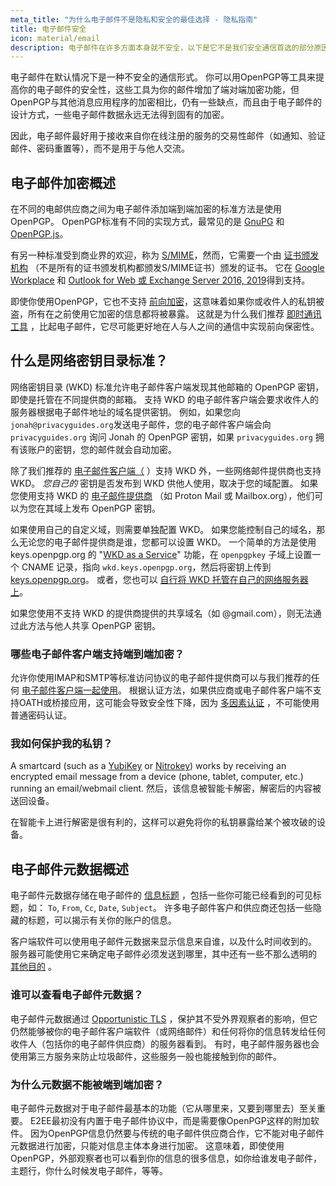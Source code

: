 ```yaml
---
meta_title: "为什么电子邮件不是隐私和安全的最佳选择 - 隐私指南"
title: 电子邮件安全
icon: material/email
description: 电子邮件在许多方面本身就不安全，以下是它不是我们安全通信首选的部分原因。
---
```


电子邮件在默认情况下是一种不安全的通信形式。 你可以用OpenPGP等工具来提高你的电子邮件的安全性，这些工具为你的邮件增加了端对端加密功能，但OpenPGP与其他消息应用程序的加密相比，仍有一些缺点，而且由于电子邮件的设计方式，一些电子邮件数据永远无法得到固有的加密。

因此，电子邮件最好用于接收来自你在线注册的服务的交易性邮件（如通知、验证邮件、密码重置等），而不是用于与他人交流。

## 电子邮件加密概述

在不同的电邮供应商之间为电子邮件添加端到端加密的标准方法是使用OpenPGP。 OpenPGP标准有不同的实现方式，最常见的是 [GnuPG](https://en.wikipedia.org/wiki/GNU_Privacy_Guard) 和 [OpenPGP.js](https://openpgpjs.org)。

有另一种标准受到商业界的欢迎，称为 [S/MIME](https://en.wikipedia.org/wiki/S/MIME)，然而，它需要一个由 [证书颁发机构](https://en.wikipedia.org/wiki/Certificate_authority) （不是所有的证书颁发机构都颁发S/MIME证书）颁发的证书。 它在 [Google Workplace](https://support.google.com/a/topic/9061730?hl=en&ref_topic=9061731) 和 [Outlook for Web 或 Exchange Server 2016, 2019](https://support.office.com/en-us/article/encrypt-messages-by-using-s-mime-in-outlook-on-the-web-878c79fc-7088-4b39-966f-14512658f480)得到支持。

即使你使用OpenPGP，它也不支持 [前向加密](https://en.wikipedia.org/wiki/Forward_secrecy)，这意味着如果你或收件人的私钥被盗，所有在之前使用它加密的信息都将被暴露。 这就是为什么我们推荐 [即时通讯工具](../real-time-communication.md) ，比起电子邮件，它尽可能更好地在人与人之间的通信中实现前向保密性。

## 什么是网络密钥目录标准？

网络密钥目录 (WKD) 标准允许电子邮件客户端发现其他邮箱的 OpenPGP 密钥，即使是托管在不同提供商的邮箱。 支持 WKD 的电子邮件客户端会要求收件人的服务器根据电子邮件地址的域名提供密钥。 例如，如果您向 `jonah@privacyguides.org`发送电子邮件，您的电子邮件客户端会向 `privacyguides.org` 询问 Jonah 的 OpenPGP 密钥，如果 `privacyguides.org` 拥有该账户的密钥，您的邮件就会自动加密。

除了我们推荐的 [电子邮件客户端（](../email-clients.md) ）支持 WKD 外，一些网络邮件提供商也支持 WKD。 *您自己的* 密钥是否发布到 WKD 供他人使用，取决于您的域配置。 如果您使用支持 WKD 的 [电子邮件提供商](../email.md#openpgp-compatible-services) （如 Proton Mail 或 Mailbox.org），他们可以为您在其域上发布 OpenPGP 密钥。

如果使用自己的自定义域，则需要单独配置 WKD。 如果您能控制自己的域名，那么无论您的电子邮件提供商是谁，您都可以设置 WKD。 一个简单的方法是使用 keys.openpgp.org 的 "[WKD as a Service](https://keys.openpgp.org/about/usage#wkd-as-a-service)" 功能，在 `openpgpkey` 子域上设置一个 CNAME 记录，指向 `wkd.keys.openpgp.org`，然后将密钥上传到 [keys.openpgp.org](https://keys.openpgp.org/)。 或者，您也可以 [自行将 WKD 托管在自己的网络服务器上](https://wiki.gnupg.org/WKDHosting)。

如果您使用不支持 WKD 的提供商提供的共享域名（如 @gmail.com），则无法通过此方法与他人共享 OpenPGP 密钥。

### 哪些电子邮件客户端支持端到端加密？

允许你使用IMAP和SMTP等标准访问协议的电子邮件提供商可以与我们推荐的任何 [电子邮件客户端一起使用](../email-clients.md)。 根据认证方法，如果供应商或电子邮件客户端不支持OATH或桥接应用，这可能会导致安全性下降，因为 [多因素认证](/basics/multi-factor-authentication/) ，不可能使用普通密码认证。

### 我如何保护我的私钥？

A smartcard (such as a [YubiKey](https://support.yubico.com/hc/en-us/articles/360013790259-Using-Your-YubiKey-with-OpenPGP) or [Nitrokey](https://www.nitrokey.com)) works by receiving an encrypted email message from a device (phone, tablet, computer, etc.) running an email/webmail client. 然后，该信息被智能卡解密，解密后的内容被送回设备。

在智能卡上进行解密是很有利的，这样可以避免将你的私钥暴露给某个被攻破的设备。

## 电子邮件元数据概述

电子邮件元数据存储在电子邮件的 [信息标题](https://en.wikipedia.org/wiki/Email#Message_header) ，包括一些你可能已经看到的可见标题，如： `To`, `From`, `Cc`, `Date`, `Subject`。 许多电子邮件客户和供应商还包括一些隐藏的标题，可以揭示有关你的账户的信息。

客户端软件可以使用电子邮件元数据来显示信息来自谁，以及什么时间收到的。 服务器可能使用它来确定电子邮件必须发送到哪里，其中还有一些不那么透明的 [其他目的](https://en.wikipedia.org/wiki/Email#Message_header) 。

### 谁可以查看电子邮件元数据？

电子邮件元数据通过 [Opportunistic TLS](https://en.wikipedia.org/wiki/Opportunistic_TLS) ，保护其不受外界观察者的影响，但它仍然能够被你的电子邮件客户端软件（或网络邮件）和任何将你的信息转发给任何收件人（包括你的电子邮件供应商）的服务器看到。 有时，电子邮件服务器也会使用第三方服务来防止垃圾邮件，这些服务一般也能接触到你的邮件。

### 为什么元数据不能被端到端加密？

电子邮件元数据对于电子邮件最基本的功能（它从哪里来，又要到哪里去）至关重要。 E2EE最初没有内置于电子邮件协议中，而是需要像OpenPGP这样的附加软件。 因为OpenPGP信息仍然要与传统的电子邮件供应商合作，它不能对电子邮件元数据进行加密，只能对信息主体本身进行加密。 这意味着，即使使用OpenPGP，外部观察者也可以看到你的信息的很多信息，如你给谁发电子邮件，主题行，你什么时候发电子邮件，等等。
